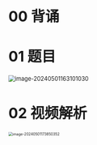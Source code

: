 # 00 背诵





# 01 题目

<img src="https://cvp.oss-cn-shanghai.aliyuncs.com/picgo/202405011631287.png" alt="image-20240501163101030" style="zoom: 80%;" />



# 02 视频解析

<img src="https://cvp.oss-cn-shanghai.aliyuncs.com/picgo/202405011738678.png" alt="image-20240501173850352" style="zoom:50%;" />
